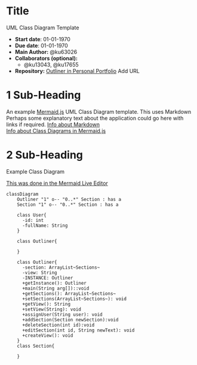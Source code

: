 # Title
UML Class Diagram Template
- **Start date**: 01-01-1970  
- **Due date**: 01-01-1970  
- **Main Author:** @ku63026  
- **Collaborators (optional):**  
  - @ku13043, @ku17655  
- **Repository:**
[Outliner in Personal Portfolio]() Add URL 

# 1 Sub-Heading

An example [Mermaid.js](https://mermaid.js.org/) UML Class Diagram template.  This uses Markdown Perhaps some explanatory text about the application could go here with links if required.
[Info about Markdown](https://markdown.land/)  
[Info about Class Diagrams in Mermaid.js](https://mermaid.js.org/syntax/classDiagram.html)  
 

# 2 Sub-Heading
Example Class Diagram

[This was done in the Mermaid Live Editor](https://mermaid.live/)  


```mermaid
classDiagram
    Outliner "1" o-- "0..*" Section : has a 
    Section "1" o-- "0..*" Section : has a

    class User{
      -id: int
      -fullName: String
    }

    class Outliner{
    
    }

    class Outliner{
      -section: ArrayList~Sections~
      -view: String
      -INSTANCE: Outliner
      +getInstance(): Outliner
      +main(String arg[])::void
      +getSections(): ArrayList~Sections~
      +setSections(ArrayList~Sections~): void
      +getView(): String
      +setView(String): void
      +assignUser(String user): void
      +addSection(Section newSection):void
      +deleteSection(int id):void
      +editSection(int id, String newText): void
      +createView(): void
    }
    class Section{
      
    }

```
